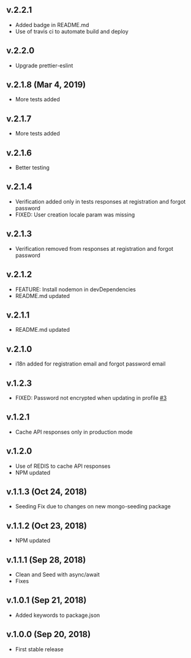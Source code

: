 ## v.2.2.1

- Added badge in README.md
- Use of travis ci to automate build and deploy

## v.2.2.0

- Upgrade prettier-eslint

## v.2.1.8 (Mar 4, 2019)

- More tests added

## v.2.1.7

- More tests added

## v.2.1.6

- Better testing

## v.2.1.4

- Verification added only in tests responses at registration and forgot password
- FIXED: User creation locale param was missing

## v.2.1.3

- Verification removed from responses at registration and forgot password

## v.2.1.2

- FEATURE: Install nodemon in devDependencies
- README.md updated

## v.2.1.1

- README.md updated

## v.2.1.0

- i18n added for registration email and forgot password email

## v.1.2.3

- FIXED: Password not encrypted when updating in profile [\#3](https://github.com/davellanedam/node-express-mongodb-jwt-rest-api-skeleton/issues/3)

## v.1.2.1

- Cache API responses only in production mode

## v.1.2.0

- Use of REDIS to cache API responses
- NPM updated

## v.1.1.3 (Oct 24, 2018)

- Seeding Fix due to changes on new mongo-seeding package

## v.1.1.2 (Oct 23, 2018)

- NPM updated

## v.1.1.1 (Sep 28, 2018)

- Clean and Seed with async/await
- Fixes

## v.1.0.1 (Sep 21, 2018)

- Added keywords to package.json

## v.1.0.0 (Sep 20, 2018)

- First stable release
